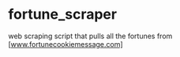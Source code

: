# fortune_scraper

web scraping script that pulls all the fortunes from [www.fortunecookiemessage.com]
